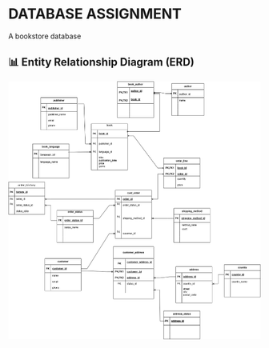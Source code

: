 # DATABASE ASSIGNMENT
A bookstore database
## 📊 Entity Relationship Diagram (ERD)

![ERD Diagram](./DBGroupwork.png)
